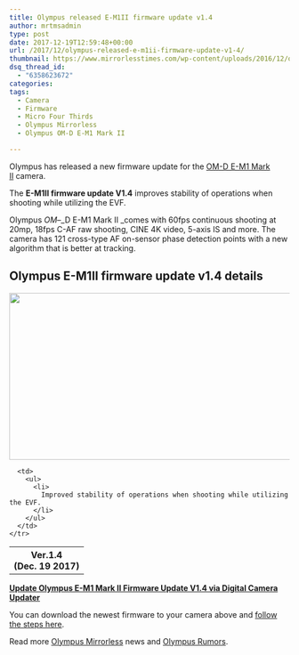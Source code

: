 ```yaml
---
title: Olympus released E-M1II firmware update v1.4
author: mrtmsadmin
type: post
date: 2017-12-19T12:59:48+00:00
url: /2017/12/olympus-released-e-m1ii-firmware-update-v1-4/
thumbnail: https://www.mirrorlesstimes.com/wp-content/uploads/2016/12/olympus-e-m1-mark-ii-pre-order-2-750x550.jpg
dsq_thread_id:
  - "6358623672"
categories:
tags:
  - Camera
  - Firmware
  - Micro Four Thirds
  - Olympus Mirrorless
  - Olympus OM-D E-M1 Mark II

---
```

Olympus has released a new firmware update for the <a href="https://www.mirrorlesstimes.com/tags/olympus-om-d-e-m1-mark-ii/" target="_blank" rel="noopener">OM-D E-M1 Mark II</a> camera.

The **E-M1II firmware update V1.4** improves stability of operations when shooting while utilizing the EVF.

Olympus _OM_&#8211;_D E-M1 Mark II _comes with 60fps continuous shooting at 20mp, 18fps C-AF raw shooting, CINE 4K video, 5-axis IS and more. The camera has 121 cross-type AF on-sensor phase detection points with a new algorithm that is better at tracking. <!--more-->

## Olympus E-M1II firmware update v1.4 details

[<img class="aligncenter size-full wp-image-810" src="https://i1.wp.com/www.mirrorlesstimes.com/wp-content/uploads/2016/12/olympus-e-m1-firmware-version-4-3.jpg?resize=600%2C300&#038;ssl=1" alt="" width="600" height="300" srcset="https://i1.wp.com/www.mirrorlesstimes.com/wp-content/uploads/2016/12/olympus-e-m1-firmware-version-4-3.jpg?w=1200&ssl=1 1200w, https://i1.wp.com/www.mirrorlesstimes.com/wp-content/uploads/2016/12/olympus-e-m1-firmware-version-4-3.jpg?resize=300%2C150&ssl=1 300w, https://i1.wp.com/www.mirrorlesstimes.com/wp-content/uploads/2016/12/olympus-e-m1-firmware-version-4-3.jpg?resize=768%2C384&ssl=1 768w, https://i1.wp.com/www.mirrorlesstimes.com/wp-content/uploads/2016/12/olympus-e-m1-firmware-version-4-3.jpg?resize=1024%2C512&ssl=1 1024w" sizes="(max-width: 600px) 100vw, 600px" data-recalc-dims="1" />][1]

<div id="container">
  <table  class="info table table-hover table table-hover table table-hover" >
    <tr>
      <th>
        Ver.1.4<br /> (Dec. 19 2017)
      </th>
      
      <td>
        <ul>
          <li>
            Improved stability of operations when shooting while utilizing the EVF.
          </li>
        </ul>
      </td>
    </tr>
  </table>
</div>

<a title="Joint Update Service" href="http://www.olympus.co.jp/en/support/imsg/digicamera/download/software/firm/e1/" target="_blank" rel="noopener"><strong>Update Olympus E-M1 Mark II Firmware Update V1.4 via Digital Camera Updater</strong></a>

You can download the newest firmware to your camera above and <a title="Firmware Update Instructions" href="http://www.olympus.co.jp/en/support/imsg/digicamera/download/software/camera/cameraupdate.cfm" target="_blank" rel="noopener">follow the steps here</a>.

Read more [Olympus Mirrorless][2] news and <a href="https://www.dailycameranews.com/tag/olympus-rumors/" target="_blank" rel="noopener">Olympus Rumors</a>.

 [1]: https://i1.wp.com/www.mirrorlesstimes.com/wp-content/uploads/2016/12/olympus-e-m1-firmware-version-4-3.jpg?ssl=1
 [2]: https://www.mirrorlesstimes.com/tags/olympus-mirrorless/